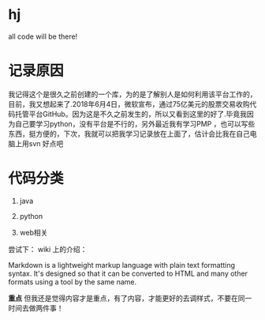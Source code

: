 # hj
all code will be there!


# 记录原因
我记得这个是很久之前创建的一个库，为的是了解别人是如何利用该平台工作的，目前，我又想起来了.2018年6月4日，微软宣布，通过75亿美元的股票交易收购代码托管平台GitHub。因为这是不久之前发生的，所以又看到这里的好了.毕竟我因为自己要学习python，没有平台是不行的，另外最近我有学习PMP ，也可以写些东西，挺方便的，下次，我就可以把我学习记录放在上面了，估计会比我在自己电脑上用svn 好点吧


# 代码分类
1. java

2. python

3. web相关



尝试下：
wiki 上的介绍：

Markdown is a lightweight markup language with plain text formatting syntax. It's designed so that it can be converted to HTML and many other formats using a tool by the same name.

**重点**
但我还是觉得内容才是重点，有了内容，才能更好的去调样式，不要在同一时间去做两件事！
